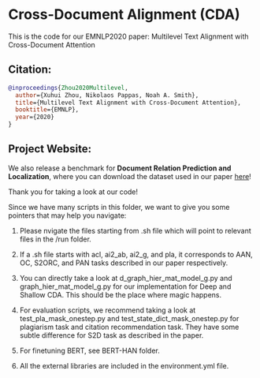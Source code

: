 # Cross-Document Alignment (CDA)
This is the code for our EMNLP2020 paper: Multilevel Text Alignment with Cross-Document Attention

## Citation:

```bibtex
@inproceedings{Zhou2020Multilevel,
  author={Xuhui Zhou, Nikolaos Pappas, Noah A. Smith},
  title={Multilevel Text Alignment with Cross-Document Attention},
  booktitle={EMNLP},
  year={2020}
}
```

## Project Website: 
We also release a benchmark for **Document Relation Prediction and Localization**, where you can download the dataset used in our paper [here](https://xuhuizhou.github.io/Multilevel-Text-Alignment/)!



Thank you for taking a look at our code!

Since we have many scripts in this folder, we want to give you some pointers that may help you navigate:

1. Please nvigate the files starting from .sh file which will point to relevant files in the /run folder.

2. If a .sh file starts with acl, ai2_ab, ai2_g, and pla, it corresponds to AAN, OC, S2ORC, and PAN tasks described
in our paper respectively.

3. You can directly take a look at d_graph_hier_mat_model_g.py and graph_hier_mat_model_g.py for our implementation for
Deep and Shallow CDA. This should be the place where magic happens.

4. For evaluation scripts, we recommend taking a look at test_pla_mask_onestep.py and test_state_dict_mask_onestep.py for
plagiarism task and citation recommendation task. They have some subtle difference for S2D task as described in the paper.

5. For finetuning BERT, see BERT-HAN folder.

6. All the external libraries are included in the environment.yml file.
